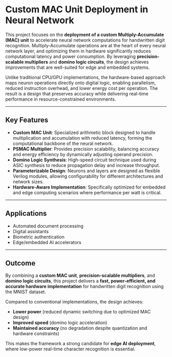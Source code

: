 # Custom MAC Unit Deployment in Neural Network

This project focuses on the **deployment of a custom Multiply-Accumulate (MAC) unit** to accelerate neural network computations for handwritten digit recognition. Multiply-Accumulate operations are at the heart of every neural network layer, and optimizing them in hardware significantly reduces computational latency and power consumption. By leveraging **precision-scalable multipliers** and **domino logic circuits**, the design achieves improvements that are well-suited for edge and embedded systems.

Unlike traditional CPU/GPU implementations, the hardware-based approach maps neuron operations directly onto digital logic, enabling parallelism, reduced instruction overhead, and lower energy cost per operation. The result is a design that preserves accuracy while delivering real-time performance in resource-constrained environments.

---

## Key Features
- **Custom MAC Unit**: Specialized arithmetic block designed to handle multiplication and accumulation with reduced latency, forming the computational backbone of the neural network.  
- **PSMAC Multiplier**: Provides precision scalability, balancing accuracy and energy efficiency by dynamically adjusting operand precision.  
- **Domino Logic Synthesis**: High-speed circuit technique used during ASIC synthesis to reduce propagation delay and increase throughput.  
- **Parameterizable Design**: Neurons and layers are designed as flexible Verilog modules, allowing configurability for different architectures and network sizes.  
- **Hardware-Aware Implementation**: Specifically optimized for embedded and edge computing scenarios where performance per watt is critical.  

---

## Applications
- Automated document processing  
- Digital assistants  
- Biometric authentication  
- Edge/embedded AI accelerators  

---

## Outcome
By combining a **custom MAC unit**, **precision-scalable multipliers**, and **domino logic circuits**, this project delivers a **fast, power-efficient, and accurate hardware implementation** for handwritten digit recognition using the MNIST dataset.  

Compared to conventional implementations, the design achieves:  
- **Lower power** (reduced dynamic switching due to optimized MAC design)  
- **Improved speed** (domino logic acceleration)  
- **Maintained accuracy** (no degradation despite quantization and hardware constraints)  

This makes the framework a strong candidate for **edge AI deployment**, where low-power real-time character recognition is essential.
